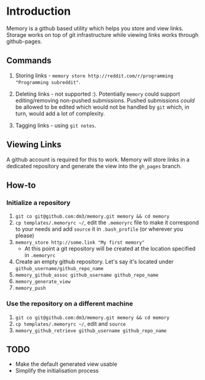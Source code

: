 # Introduction

Memory is a github based utility which helps you store and view links. Storage
works on top of git infrastructure while viewing links works through
github-pages.

## Commands

1. Storing links - `memory store http://reddit.com/r/programming "Programming subreddit"`.

2. Deleting links - not supported :). Potentially `memory` could support
   editing/removing non-pushed submissions. Pushed submissions _could_ be
   allowed to be edited which would not be handled by `git` which, in turn,
   would add a lot of complexity.

3. Tagging links - using `git notes`.

## Viewing Links

A github account is required for this to work. Memory will store links in a
dedicated repository and generate the view into the `gh_pages` branch.

## How-to

### Initialize a repository

1. `git co git@github.com:dm3/memory.git memory && cd memory`
2. `cp templates/.memoryrc ~/`, edit the `.memoryrc` file to make it correspond to your needs and add `source` it in `.bash_profile` (or wherever you please)
3. `memory_store http://some.link "My first memory"`
    * At this point a git repository will be created at the location specified in `.memoryrc`
4. Create an empty github repository. Let's say it's located under `github_username/github_repo_name`
5. `memory_github_assoc github_username github_repo_name`
6. `memory_generate_view`
7. `memory_push`

### Use the repository on a different machine

1. `git co git@github.com:dm3/memory.git memory && cd memory`
2. `cp templates/.memoryrc ~/`, edit and `source`
3. `memory_github_retrieve github_username github_repo_name`

## TODO

* Make the default generated view usable
* Simplify the initialisation process
